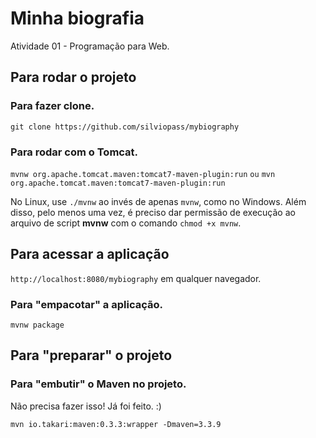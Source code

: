 # Minha biografia

Atividade 01 - Programação para Web.

## Para rodar o projeto

### Para fazer clone.

`git clone https://github.com/silviopass/mybiography`

### Para rodar com o Tomcat.

`mvnw org.apache.tomcat.maven:tomcat7-maven-plugin:run`
`ou`
`mvn org.apache.tomcat.maven:tomcat7-maven-plugin:run`

No Linux, use `./mvnw` ao invés de apenas `mvnw`, como no Windows. Além disso, pelo menos uma vez, é preciso dar permissão de execução ao arquivo de script **mvnw** com o comando `chmod +x mvnw`.

## Para acessar a aplicação

`http://localhost:8080/mybiography` em qualquer navegador.

### Para "empacotar" a aplicação.

`mvnw package`

## Para "preparar" o projeto

### Para "embutir" o Maven no projeto.

Não precisa fazer isso! Já foi feito. :)

`mvn io.takari:maven:0.3.3:wrapper -Dmaven=3.3.9`
